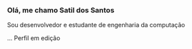 ### Olá, me chamo Satil dos Santos
Sou desenvolvedor e estudante de engenharia da computação

... Perfil em edição
